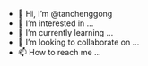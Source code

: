 - 👋 Hi, I’m @tanchenggong
- 👀 I’m interested in ...
- 🌱 I’m currently learning ...
- 💞️ I’m looking to collaborate on ...
- 📫 How to reach me ...

<!---
tanchenggong/tanchenggong is a ✨ special ✨ repository because its `README.md` (this file) appears on your GitHub profile.
You can click the Preview link to take a look at your changes.
--->
